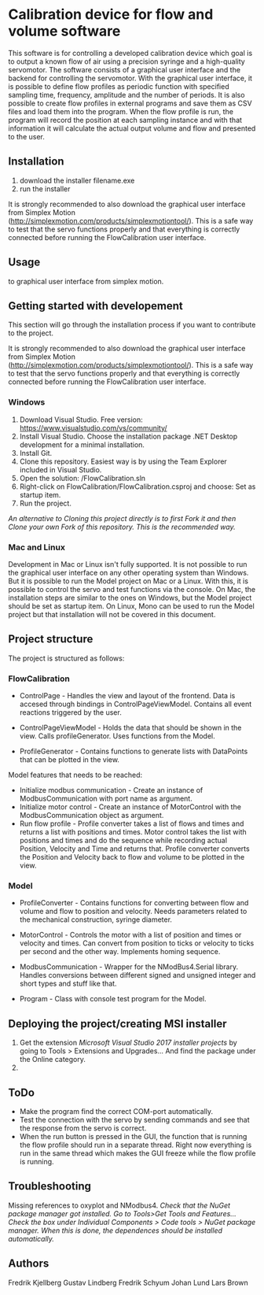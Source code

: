 # Calibration device for flow and volume software

This software is for controlling a developed calibration device which goal is to output a known flow of air using a precision syringe and a high-quality servomotor.
The software consists of a graphical user interface and the backend for controlling the servomotor. With the graphical user interface, it is possible to define flow profiles as periodic function with specified sampling time, frequency, amplitude and the number of periods.
It is also possible to create flow profiles in external programs and save them as CSV files and load them into the program.
When the flow profile is run, the program will record the position at each sampling instance and with that information it will calculate the actual output volume and flow and presented to the user.

## Installation
1) download the installer filename.exe
2) run the installer

It is strongly recommended to also download the graphical user interface from Simplex Motion (http://simplexmotion.com/products/simplexmotiontool/). This is a safe way to test that the servo functions properly and that everything is correctly connected before running the FlowCalibration user interface.

## Usage
to graphical user interface from simplex motion.


## Getting started with developement

This section will go through the installation process if you want to contribute to the project. 

It is strongly recommended to also download the graphical user interface from Simplex Motion (http://simplexmotion.com/products/simplexmotiontool/). This is a safe way to test that the servo functions properly and that everything is correctly connected before running the FlowCalibration user interface.

### Windows
1. Download Visual Studio. Free version: https://www.visualstudio.com/vs/community/
2. Install Visual Studio. Choose the installation package .NET Desktop development for a minimal installation.
3. Install Git.
3. Clone this repository. Easiest way is by using the Team Explorer included in Visual Studio.
4. Open the solution: <Repository root>/FlowCalibration.sln
5. Right-click on FlowCalibration/FlowCalibration.csproj and choose: Set as startup item.
6. Run the project.

_An alternative to Cloning this project directly is to first Fork it and then Clone your own Fork of this repository. This is the recommended way._

### Mac and Linux
Development in Mac or Linux isn't fully supported. It is not possible to run the graphical user interface on any other operating system than Windows. But it is possible to run the Model project on Mac or a Linux. With this, it is possible to control the servo and test functions via the console. 
On Mac, the installation steps are similar to the ones on Windows, but the Model project should be set as startup item.
On Linux, Mono can be used to run the Model project but that installation will not be covered in this document.

## Project structure
The project is structured as follows:

### FlowCalibration
* ControlPage - Handles the view and layout of the frontend. Data is accesed through bindings in ControlPageViewModel. 
				Contains all event reactions triggered by the user.

* ControlPageViewModel - Holds the data that should be shown in the view. Calls profileGenerator. Uses functions from the Model. 

* ProfileGenerator - Contains functions to generate lists with DataPoints that can be plotted in the view.

Model features that needs to be reached:
* Initialize modbus communication - Create an instance of ModbusCommunication with port name as argument. 
* Initialize motor control - Create an instance of MotorControl with the ModbusCommunication object as argument.
* Run flow profile - Profile converter takes a list of flows and times and returns a list with positions and times. 
						Motor control takes the list with positions and times and do the sequence while recording actual
						Position, Velocity and Time and returns that.
						Profile converter converts the Position and Velocity back to flow and volume to be plotted in the view.

### Model
	
* ProfileConverter - Contains functions for converting between flow and volume and flow to position and velocity.
						Needs parameters related to the mechanical construction, syringe diameter.

* MotorControl - Controls the motor with a list of position and times or velocity and times. 
					Can convert from position to ticks or velocity to ticks per second and the other way.
					Implements homing sequence.

* ModbusCommunication - Wrapper for the NModBus4.Serial library.
						Handles conversions between different signed and unsigned integer and short types and stuff like that.

* Program - Class with console test program for the Model.

## Deploying the project/creating MSI installer
1. Get the extension _Microsoft Visual Studio 2017 installer projects_ by going to Tools > Extensions and Upgrades… And find the package under the Online category.
2.

## ToDo
* Make the program find the correct COM-port automatically.
* Test the connection with the servo by sending commands and see that the response from the servo is correct.
* When the run button is pressed in the GUI, the function that is running the flow profile should run in a separate thread. Right now everything is run in the same thread which makes the GUI freeze while the flow profile is running.

## Troubleshooting

Missing references to oxyplot and NModbus4. _Check that the NuGet package manager got installed. Go to Tools>Get Tools and Features... Check the box under Individual Components > Code tools > NuGet package manager. When this is done, the dependences should be installed automatically._


## Authors
Fredrik Kjellberg
Gustav Lindberg
Fredrik Schyum
Johan Lund
Lars Brown